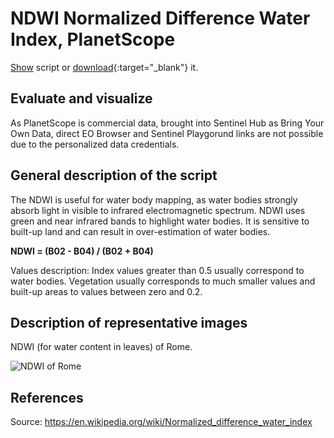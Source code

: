 # NDWI Normalized Difference Water Index, PlanetScope

<a href="#" id='togglescript'>Show</a> script or [download](script.js){:target="_blank"} it.
<div id='script_view' style="display:none">
{% highlight javascript %}
      {% include_relative script.js %}
{% endhighlight %}
</div>

## Evaluate and visualize

As PlanetScope is commercial data, brought into Sentinel Hub as Bring Your Own Data, direct EO Browser and Sentinel Playgorund links are not possible due to the personalized data credentials. 

## General description of the script

The NDWI is useful for water body mapping, as water bodies strongly absorb light in visible to infrared electromagnetic spectrum. NDWI uses green and near infrared bands to highlight water bodies. It is sensitive to built-up land and can result in over-estimation of water bodies.

**NDWI = (B02 - B04) / (B02 + B04)**

Values description: Index values greater than 0.5 usually correspond to water bodies. Vegetation usually corresponds to much smaller values and built-up areas to values between zero and 0.2.

## Description of representative images

NDWI (for water content in leaves) of Rome. 

![NDWI of Rome](fig/fig1.jpg)

## References
Source: https://en.wikipedia.org/wiki/Normalized_difference_water_index
